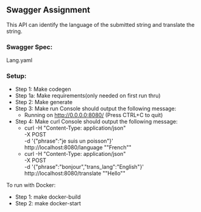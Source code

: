 ## Swagger Assignment
This API can identify the language of the submitted string and translate the string.
 
 ### Swagger Spec:
  Lang.yaml
 
 ### Setup:
  
  - Step 1: Make codegen
  - Step 1a: Make requirements(only needed on first run thru)
  - Step 2: Make generate
  - Step 3: Make run
    Console should output the following message:
     * Running on http://0.0.0.0:8080/ (Press CTRL+C to quit)
  - Step 4: Make curl
    Console should output the following message:
      * curl -H "Content-Type: application/json" \
        -X POST \
        -d '{"phrase":"je suis un poisson"}' \
        http\://localhost\:8080/language
      "\"French\""
      * curl -H "Content-Type: application/json" \
        -X POST \
        -d '{"phrase":"bonjour","trans_lang":"English"}' \
        http\://localhost\:8080/translate
      "\"Hello\""

  To run with Docker:
   - Step 1: make docker-build
   - Step 2: make docker-start
